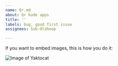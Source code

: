 ```yaml
---
name: Qr.md
about: Qr kode apps
title: ''
labels: bug, good first issue
assignees: Sub-Olahoop

---
```


If you want to embed images, this is how you do it:

![Image of Yaktocat](https://octodex.github.com/images/yaktocat.png)
